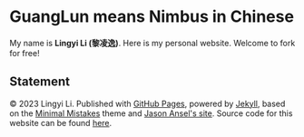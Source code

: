 # GuangLun means Nimbus in Chinese

My name is **Lingyi Li (黎凌逸)**. Here is my personal website. Welcome to fork for free!

## Statement

© 2023 Lingyi Li. Published with [GitHub Pages](https://pages.github.com/), powered by [Jekyll](https://jekyllrb.com/), based on the [Minimal Mistakes](https://mademistakes.com/) theme and [Jason Ansel's site](https://github.com/jansel/jansel.github.io). Source code for this website can be found [here](https://github.com/lingyili2000/lingyili2000.github.io).
